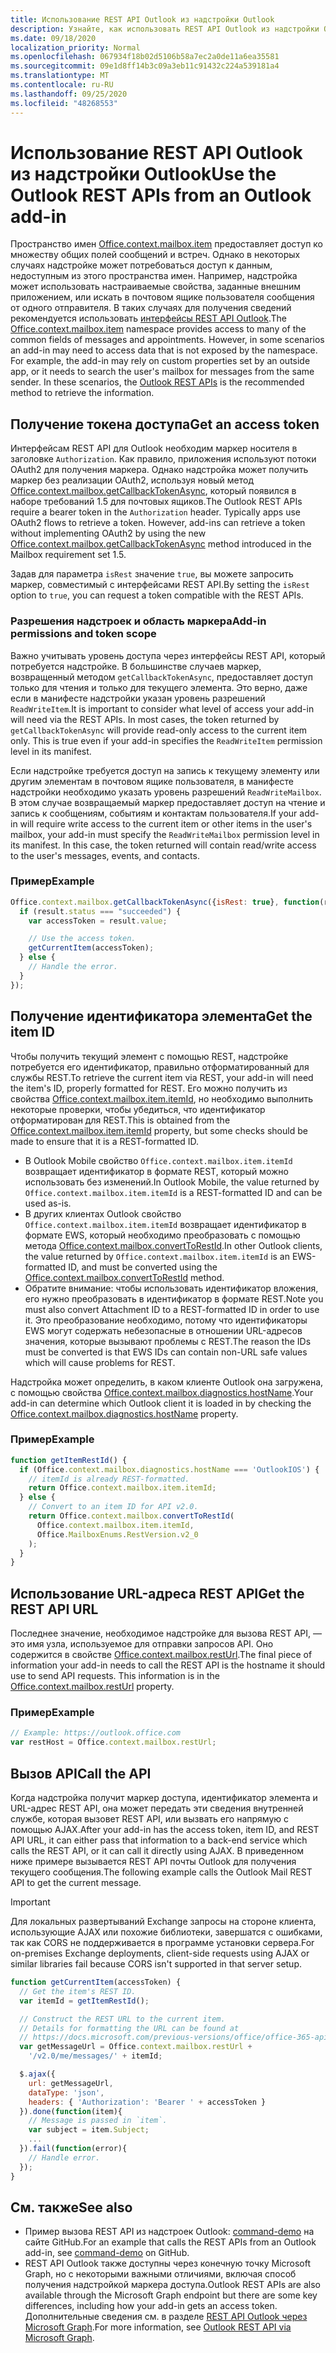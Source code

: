 ```yaml
---
title: Использование REST API Outlook из надстройки Outlook
description: Узнайте, как использовать REST API Outlook из надстройки Outlook, чтобы получить маркер доступа
ms.date: 09/18/2020
localization_priority: Normal
ms.openlocfilehash: 067934f18b02d5106b58a7ec2a0de11a6ea35581
ms.sourcegitcommit: 09e1d8ff14b3c09a3eb11c91432c224a539181a4
ms.translationtype: MT
ms.contentlocale: ru-RU
ms.lasthandoff: 09/25/2020
ms.locfileid: "48268553"
---
```

# <a name="use-the-outlook-rest-apis-from-an-outlook-add-in"></a><span data-ttu-id="15bf3-103">Использование REST API Outlook из надстройки Outlook</span><span class="sxs-lookup"><span data-stu-id="15bf3-103">Use the Outlook REST APIs from an Outlook add-in</span></span>

<span data-ttu-id="15bf3-p101">Пространство имен [Office.context.mailbox.item](../reference/objectmodel/preview-requirement-set/office.context.mailbox.item.md) предоставляет доступ ко множеству общих полей сообщений и встреч. Однако в некоторых случаях надстройке может потребоваться доступ к данным, недоступным из этого пространства имен. Например, надстройка может использовать настраиваемые свойства, заданные внешним приложением, или искать в почтовом ящике пользователя сообщения от одного отправителя. В таких случаях для получения сведений рекомендуется использовать [интерфейсы REST API Outlook](/outlook/rest/index).</span><span class="sxs-lookup"><span data-stu-id="15bf3-p101">The [Office.context.mailbox.item](../reference/objectmodel/preview-requirement-set/office.context.mailbox.item.md) namespace provides access to many of the common fields of messages and appointments. However, in some scenarios an add-in may need to access data that is not exposed by the namespace. For example, the add-in may rely on custom properties set by an outside app, or it needs to search the user's mailbox for messages from the same sender. In these scenarios, the [Outlook REST APIs](/outlook/rest/index) is the recommended method to retrieve the information.</span></span>

## <a name="get-an-access-token"></a><span data-ttu-id="15bf3-108">Получение токена доступа</span><span class="sxs-lookup"><span data-stu-id="15bf3-108">Get an access token</span></span>

<span data-ttu-id="15bf3-p102">Интерфейсам REST API для Outlook необходим маркер носителя в заголовке `Authorization`. Как правило, приложения используют потоки OAuth2 для получения маркера. Однако надстройка может получить маркер без реализации OAuth2, используя новый метод [Office.context.mailbox.getCallbackTokenAsync](../reference/objectmodel/preview-requirement-set/office.context.mailbox.md#methods), который появился в наборе требований 1.5 для почтовых ящиков.</span><span class="sxs-lookup"><span data-stu-id="15bf3-p102">The Outlook REST APIs require a bearer token in the `Authorization` header. Typically apps use OAuth2 flows to retrieve a token. However, add-ins can retrieve a token without implementing OAuth2 by using the new [Office.context.mailbox.getCallbackTokenAsync](../reference/objectmodel/preview-requirement-set/office.context.mailbox.md#methods) method introduced in the Mailbox requirement set 1.5.</span></span>

<span data-ttu-id="15bf3-112">Задав для параметра `isRest` значение `true`, вы можете запросить маркер, совместимый с интерфейсами REST API.</span><span class="sxs-lookup"><span data-stu-id="15bf3-112">By setting the `isRest` option to `true`, you can request a token compatible with the REST APIs.</span></span>

### <a name="add-in-permissions-and-token-scope"></a><span data-ttu-id="15bf3-113">Разрешения надстроек и область маркера</span><span class="sxs-lookup"><span data-stu-id="15bf3-113">Add-in permissions and token scope</span></span>

<span data-ttu-id="15bf3-p103">Важно учитывать уровень доступа через интерфейсы REST API, который потребуется надстройке. В большинстве случаев маркер, возвращенный методом `getCallbackTokenAsync`, предоставляет доступ только для чтения и только для текущего элемента. Это верно, даже если в манифесте надстройки указан уровень разрешений `ReadWriteItem`.</span><span class="sxs-lookup"><span data-stu-id="15bf3-p103">It is important to consider what level of access your add-in will need via the REST APIs. In most cases, the token returned by `getCallbackTokenAsync` will provide read-only access to the current item only. This is true even if your add-in specifies the `ReadWriteItem` permission level in its manifest.</span></span>

<span data-ttu-id="15bf3-p104">Если надстройке требуется доступ на запись к текущему элементу или другим элементам в почтовом ящике пользователя, в манифесте надстройки необходимо указать уровень разрешений `ReadWriteMailbox`. В этом случае возвращаемый маркер предоставляет доступ на чтение и запись к сообщениям, событиям и контактам пользователя.</span><span class="sxs-lookup"><span data-stu-id="15bf3-p104">If your add-in will require write access to the current item or other items in the user's mailbox, your add-in must specify the `ReadWriteMailbox` permission level in its manifest. In this case, the token returned will contain read/write access to the user's messages, events, and contacts.</span></span>

### <a name="example"></a><span data-ttu-id="15bf3-119">Пример</span><span class="sxs-lookup"><span data-stu-id="15bf3-119">Example</span></span>

```js
Office.context.mailbox.getCallbackTokenAsync({isRest: true}, function(result){
  if (result.status === "succeeded") {
    var accessToken = result.value;

    // Use the access token.
    getCurrentItem(accessToken);
  } else {
    // Handle the error.
  }
});
```

## <a name="get-the-item-id"></a><span data-ttu-id="15bf3-120">Получение идентификатора элемента</span><span class="sxs-lookup"><span data-stu-id="15bf3-120">Get the item ID</span></span>

<span data-ttu-id="15bf3-121">Чтобы получить текущий элемент с помощью REST, надстройке потребуется его идентификатор, правильно отформатированный для службы REST.</span><span class="sxs-lookup"><span data-stu-id="15bf3-121">To retrieve the current item via REST, your add-in will need the item's ID, properly formatted for REST.</span></span> <span data-ttu-id="15bf3-122">Его можно получить из свойства [Office.context.mailbox.item.itemId](../reference/objectmodel/preview-requirement-set/office.context.mailbox.item.md#properties), но необходимо выполнить некоторые проверки, чтобы убедиться, что идентификатор отформатирован для REST.</span><span class="sxs-lookup"><span data-stu-id="15bf3-122">This is obtained from the [Office.context.mailbox.item.itemId](../reference/objectmodel/preview-requirement-set/office.context.mailbox.item.md#properties) property, but some checks should be made to ensure that it is a REST-formatted ID.</span></span>

- <span data-ttu-id="15bf3-123">В Outlook Mobile свойство `Office.context.mailbox.item.itemId` возвращает идентификатор в формате REST, который можно использовать без изменений.</span><span class="sxs-lookup"><span data-stu-id="15bf3-123">In Outlook Mobile, the value returned by `Office.context.mailbox.item.itemId` is a REST-formatted ID and can be used as-is.</span></span>
- <span data-ttu-id="15bf3-124">В других клиентах Outlook свойство `Office.context.mailbox.item.itemId` возвращает идентификатор в формате EWS, который необходимо преобразовать с помощью метода [Office.context.mailbox.convertToRestId](../reference/objectmodel/preview-requirement-set/office.context.mailbox.md#methods).</span><span class="sxs-lookup"><span data-stu-id="15bf3-124">In other Outlook clients, the value returned by `Office.context.mailbox.item.itemId` is an EWS-formatted ID, and must be converted using the [Office.context.mailbox.convertToRestId](../reference/objectmodel/preview-requirement-set/office.context.mailbox.md#methods) method.</span></span>
- <span data-ttu-id="15bf3-125">Обратите внимание: чтобы использовать идентификатор вложения, его нужно преобразовать в идентификатор в формате REST.</span><span class="sxs-lookup"><span data-stu-id="15bf3-125">Note you must also convert Attachment ID to a REST-formatted ID in order to use it.</span></span> <span data-ttu-id="15bf3-126">Это преобразование необходимо, потому что идентификаторы EWS могут содержать небезопасные в отношении URL-адресов значения, которые вызывают проблемы с REST.</span><span class="sxs-lookup"><span data-stu-id="15bf3-126">The reason the IDs must be converted is that EWS IDs can contain non-URL safe values which will cause problems for REST.</span></span>

<span data-ttu-id="15bf3-127">Надстройка может определить, в каком клиенте Outlook она загружена, с помощью свойства [Office.context.mailbox.diagnostics.hostName](/javascript/api/outlook/office.diagnostics#hostname).</span><span class="sxs-lookup"><span data-stu-id="15bf3-127">Your add-in can determine which Outlook client it is loaded in by checking the [Office.context.mailbox.diagnostics.hostName](/javascript/api/outlook/office.diagnostics#hostname) property.</span></span>

### <a name="example"></a><span data-ttu-id="15bf3-128">Пример</span><span class="sxs-lookup"><span data-stu-id="15bf3-128">Example</span></span>

```js
function getItemRestId() {
  if (Office.context.mailbox.diagnostics.hostName === 'OutlookIOS') {
    // itemId is already REST-formatted.
    return Office.context.mailbox.item.itemId;
  } else {
    // Convert to an item ID for API v2.0.
    return Office.context.mailbox.convertToRestId(
      Office.context.mailbox.item.itemId,
      Office.MailboxEnums.RestVersion.v2_0
    );
  }
}
```

## <a name="get-the-rest-api-url"></a><span data-ttu-id="15bf3-129">Использование URL-адреса REST API</span><span class="sxs-lookup"><span data-stu-id="15bf3-129">Get the REST API URL</span></span>

<span data-ttu-id="15bf3-p107">Последнее значение, необходимое надстройке для вызова REST API, — это имя узла, используемое для отправки запросов API. Оно содержится в свойстве [Office.context.mailbox.restUrl](../reference/objectmodel/preview-requirement-set/office.context.mailbox.md#properties).</span><span class="sxs-lookup"><span data-stu-id="15bf3-p107">The final piece of information your add-in needs to call the REST API is the hostname it should use to send API requests. This information is in the [Office.context.mailbox.restUrl](../reference/objectmodel/preview-requirement-set/office.context.mailbox.md#properties) property.</span></span>

### <a name="example"></a><span data-ttu-id="15bf3-132">Пример</span><span class="sxs-lookup"><span data-stu-id="15bf3-132">Example</span></span>

```js
// Example: https://outlook.office.com
var restHost = Office.context.mailbox.restUrl;
```

## <a name="call-the-api"></a><span data-ttu-id="15bf3-133">Вызов API</span><span class="sxs-lookup"><span data-stu-id="15bf3-133">Call the API</span></span>

<span data-ttu-id="15bf3-134">Когда надстройка получит маркер доступа, идентификатор элемента и URL-адрес REST API, она может передать эти сведения внутренней службе, которая вызовет REST API, или вызвать его напрямую с помощью AJAX.</span><span class="sxs-lookup"><span data-stu-id="15bf3-134">After your add-in has the access token, item ID, and REST API URL, it can either pass that information to a back-end service which calls the REST API, or it can call it directly using AJAX.</span></span> <span data-ttu-id="15bf3-135">В приведенном ниже примере вызывается REST API почты Outlook для получения текущего сообщения.</span><span class="sxs-lookup"><span data-stu-id="15bf3-135">The following example calls the Outlook Mail REST API to get the current message.</span></span>

> [!IMPORTANT]
> <span data-ttu-id="15bf3-136">Для локальных развертываний Exchange запросы на стороне клиента, использующие AJAX или похожие библиотеки, завершатся с ошибками, так как CORS не поддерживается в программе установки сервера.</span><span class="sxs-lookup"><span data-stu-id="15bf3-136">For on-premises Exchange deployments, client-side requests using AJAX or similar libraries fail because CORS isn't supported in that server setup.</span></span>

```js
function getCurrentItem(accessToken) {
  // Get the item's REST ID.
  var itemId = getItemRestId();

  // Construct the REST URL to the current item.
  // Details for formatting the URL can be found at
  // https://docs.microsoft.com/previous-versions/office/office-365-api/api/version-2.0/mail-rest-operations#get-messages.
  var getMessageUrl = Office.context.mailbox.restUrl +
    '/v2.0/me/messages/' + itemId;

  $.ajax({
    url: getMessageUrl,
    dataType: 'json',
    headers: { 'Authorization': 'Bearer ' + accessToken }
  }).done(function(item){
    // Message is passed in `item`.
    var subject = item.Subject;
    ...
  }).fail(function(error){
    // Handle error.
  });
}
```

## <a name="see-also"></a><span data-ttu-id="15bf3-137">См. также</span><span class="sxs-lookup"><span data-stu-id="15bf3-137">See also</span></span>

- <span data-ttu-id="15bf3-138">Пример вызова REST API из надстроек Outlook: [command-demo](https://github.com/OfficeDev/outlook-add-in-command-demo) на сайте GitHub.</span><span class="sxs-lookup"><span data-stu-id="15bf3-138">For an example that calls the REST APIs from an Outlook add-in, see [command-demo](https://github.com/OfficeDev/outlook-add-in-command-demo) on GitHub.</span></span>
- <span data-ttu-id="15bf3-139">REST API Outlook также доступны через конечную точку Microsoft Graph, но с некоторыми важными отличиями, включая способ получения надстройкой маркера доступа.</span><span class="sxs-lookup"><span data-stu-id="15bf3-139">Outlook REST APIs are also available through the Microsoft Graph endpoint but there are some key differences, including how your add-in gets an access token.</span></span> <span data-ttu-id="15bf3-140">Дополнительные сведения см. в разделе [REST API Outlook через Microsoft Graph](/outlook/rest/index#outlook-rest-api-via-microsoft-graph).</span><span class="sxs-lookup"><span data-stu-id="15bf3-140">For more information, see [Outlook REST API via Microsoft Graph](/outlook/rest/index#outlook-rest-api-via-microsoft-graph).</span></span>